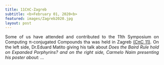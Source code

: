 ```yaml
---
title: 11CπC-Zagreb
subtitle: <b>February 01, 2020<b>
featured: images/Zagreb2020.jpg
layout: post
---
```


 <P ALIGN="justify">Some of us have attended and contributed to the 11th Symposium on Computing π-conjugated Compounds tha was held in Zagreb <a href="https://sites.google.com/view/cpic11/home">(CπC 11)</a>. On the left side, Dr.Eduard Matito giving his talk about <i>Does the Baird Rule hold 
on Expanded Porphyrins?<i> and on the right side, Carmelo Naim presenting his poster about: ...<P ALIGN="justify">

